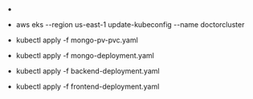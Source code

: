 -  

- aws eks --region us-east-1 update-kubeconfig --name doctorcluster

- kubectl apply -f mongo-pv-pvc.yaml
- kubectl apply -f mongo-deployment.yaml
- kubectl apply -f backend-deployment.yaml
- kubectl apply -f frontend-deployment.yaml